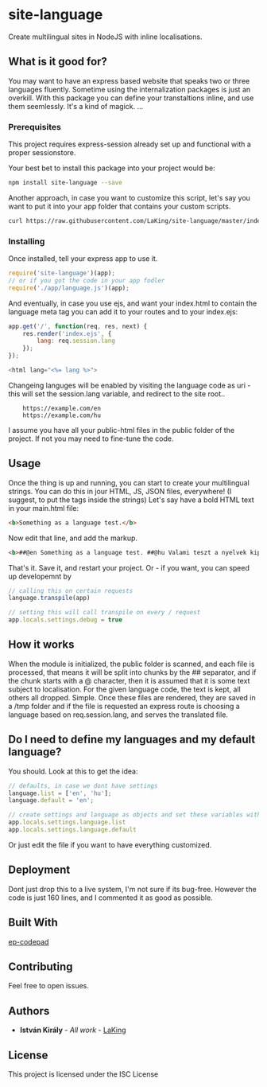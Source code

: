 # site-language
Create multilingual sites in NodeJS with inline localisations.

## What is it good for?

You may want to have an express based website that speaks two or three languages fluently. Sometime using the internalization packages is just an overkill.
With this package you can define your transtaltions inline, and use them seemlessly. It's a kind of magick. ...

### Prerequisites

This project requires express-session already set up and functional with a proper sessionstore.

Your best bet to install this package into your project would be:

```bash
npm install site-language --save
```
Another approach, in case you want to customize this script, let's say you want to put it into your app folder that contains your custom scripts.

```bash
curl https://raw.githubusercontent.com/LaKing/site-language/master/index.js > app/language.js

```

### Installing

Once installed, tell your express app to use it.

```javascript
require('site-language')(app);
// or if you got the code in your app fodler
require('./app/language.js')(app);
```


And eventually, in case you use ejs, and want your index.html to contain the language meta tag you can add it to your routes and to your index.ejs:

```javascript
app.get('/', function(req, res, next) {
    res.render('index.ejs', {
        lang: req.session.lang
    });
});

<html lang="<%= lang %>">

```

Changeing languges will be enabled by visiting the language code as uri - this will set the session.lang variable, and redirect to the site root..
```
    https://example.com/en
    https://example.com/hu

```

I assume you have all your public-html files in the public folder of the project. If not you may need to fine-tune the code.


## Usage

Once the thing is up and running, you can start to create your multilingual strings.
You can do this in jour HTML, JS, JSON files, everywhere! (I suggest, to put the tags inside the strings) 
Let's say have a bold HTML text in your main.html file:

```html
<b>Something as a language test.</b>

```
Now edit that line, and add the markup.

```html
<b>##@en Something as a language test. ##@hu Valami teszt a nyelvek kipróbálására. ##</b>

```
That's it. Save it, and restart your project.
Or - if you want, you can speed up developemnt by
```javascript
// calling this on certain requests
language.transpile(app)

// setting this will call transpile on every / request
app.locals.settings.debug = true
```
## How it works

When the module is initialized, the public folder is scanned, and each file is processed, that means it will be split into chunks by the ## separator, and if the chunk starts with a @ character, then it is assumed that it is some text subject to localisation.
For the given language code, the text is kept, all others all dropped. Simple. Once these files are rendered, they are saved in a /tmp folder and if the file is requested an express route is choosing a language based on req.session.lang, and serves the translated file.

## Do I need to define my languages and my default language?

You should. Look at this to get the idea:

```javascript
// defaults, in case we dont have settings
language.list = ['en', 'hu'];
language.default = 'en';

// create settings and language as objects and set these variables with some custom values
app.locals.settings.language.list
app.locals.settings.language.default

```
Or just edit the file if you want to have everything customized.

## Deployment

Dont just drop this to a live system, I'm not sure if its bug-free. However the code is just 160 lines, and I commented it as good as possible.

## Built With

[ep-codepad](http://codepad.etherpad.org/)

## Contributing

Feel free to open issues.

## Authors

* **István Király** - *All work* - [LaKing](https://github.com/LaKing)

## License

This project is licensed under the ISC License
